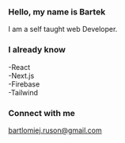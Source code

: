 ### Hello, my name is Bartek
 
 I am a self taught web Developer.
 
### I already know
-React <br>
-Next.js <br>
-Firebase <br>
-Tailwind <br>
### Connect with me

bartlomiej.ruson@gmail.com

<!--
**BartlomiejRuson/BartlomiejRuson** is a ✨ _special_ ✨ repository because its `README.md` (this file) appears on your GitHub profile.

Here are some ideas to get you started:

- 🔭 I’m currently working on ...
- 🌱 I’m currently learning ...
- 👯 I’m looking to collaborate on ...
- 🤔 I’m looking for help with ...
- 💬 Ask me about ...
- 📫 How to reach me: ...
- 😄 Pronouns: ...
- ⚡ Fun fact: ...
-->
